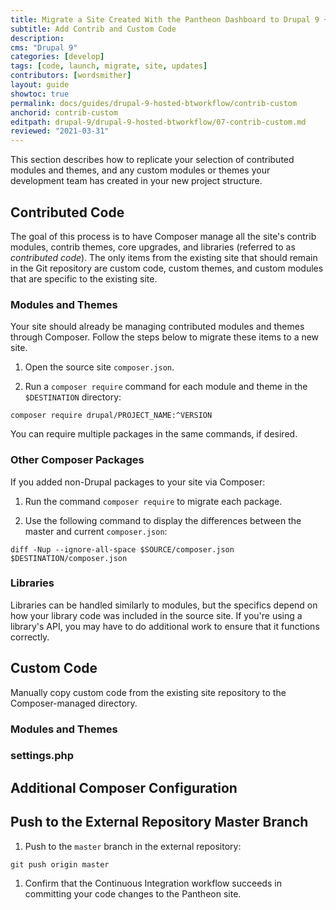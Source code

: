```yaml
---
title: Migrate a Site Created With the Pantheon Dashboard to Drupal 9 + Build Tools
subtitle: Add Contrib and Custom Code
description: 
cms: "Drupal 9"
categories: [develop]
tags: [code, launch, migrate, site, updates]
contributors: [wordsmither]
layout: guide
showtoc: true
permalink: docs/guides/drupal-9-hosted-btworkflow/contrib-custom
anchorid: contrib-custom
editpath: drupal-9/drupal-9-hosted-btworkflow/07-contrib-custom.md
reviewed: "2021-03-31"
---
```


This section describes how to replicate your selection of contributed modules and themes, and any custom modules or themes your development team has created in your new project structure.

## Contributed Code

The goal of this process is to have Composer manage all the site's contrib modules, contrib themes, core upgrades, and libraries (referred to as *contributed code*). The only items from the existing site that should remain in the Git repository are custom code, custom themes, and custom modules that are specific to the existing site.

### Modules and Themes

Your site should already be managing contributed modules and themes through Composer. Follow the steps below to migrate these items to a new site.

1. Open the source site `composer.json`.

1. Run a `composer require` command for each module and theme in the `$DESTINATION` directory:

  ```bash{promptUser: user}
  composer require drupal/PROJECT_NAME:^VERSION
  ```

You can require multiple packages in the same commands, if desired.

### Other Composer Packages

If you added non-Drupal packages to your site via Composer:

1. Run the command `composer require` to migrate each package.

1. Use the following command to display the differences between the master and current `composer.json`:

  ```bash{promptUser: user}
  diff -Nup --ignore-all-space $SOURCE/composer.json $DESTINATION/composer.json
  ```

### Libraries

Libraries can be handled similarly to modules, but the specifics depend on how your library code was included in the source site. If you're using a library's API, you may have to do additional work to ensure that it functions correctly.

## Custom Code

Manually copy custom code from the existing site repository to the Composer-managed directory.

### Modules and Themes

<Partial file="drupal-9/custom-modules-themes-no-docroot.md" />

### settings.php

<Partial file="drupal-9/custom-settings-no-docroot.md" />

## Additional Composer Configuration

<Partial file="drupal-9/composer-config.md" />

## Push to the External Repository Master Branch

1. Push to the `master` branch in the external repository:

  ```bash{promptUser: user}
  git push origin master
  ```

1. Confirm that the Continuous Integration workflow succeeds in committing your code changes to the Pantheon site.
